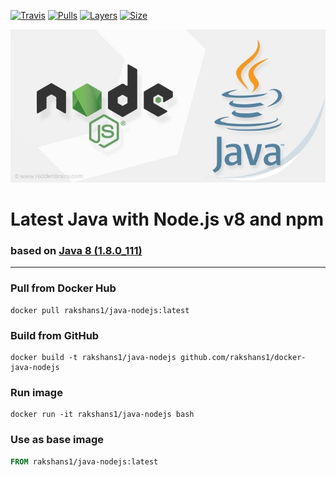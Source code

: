 [![Travis](https://img.shields.io/travis/rakshans1/docker-java-nodejs.svg)](https://travis-ci.org/rakshans1/docker-java-nodejs)
[![Pulls](https://img.shields.io/docker/pulls/rakshans1/java-nodejs.svg)]()
[![Layers](https://img.shields.io/imagelayers/layers/rakshans1/java-nodejs/latest.svg)]()
[![Size](https://img.shields.io/imagelayers/image-size/rakshans1/java-nodejs/latest.svg)]()


![rakshans1/java-nodejs](/icon.png?raw=true)
# Latest Java with Node.js v8 and npm
### based on [Java 8 (1.8.0_111)](https://github.com/rakshans1/docker-java)
----
### Pull from Docker Hub
```
docker pull rakshans1/java-nodejs:latest
```

### Build from GitHub
```
docker build -t rakshans1/java-nodejs github.com/rakshans1/docker-java-nodejs
```

### Run image
```
docker run -it rakshans1/java-nodejs bash
```

### Use as base image
```Dockerfile
FROM rakshans1/java-nodejs:latest
```